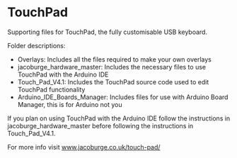 # TouchPad
Supporting files for TouchPad, the fully customisable USB keyboard.

Folder descriptions:
- Overlays: Includes all the files required to make your own overlays
- jacoburge_hardware_master: Includes the necessary files to use TouchPad with the Arduino IDE
- Touch_Pad_V4.1: Includes the TouchPad source code used to edit TouchPad functionality
- Arduino_IDE_Boards_Manager: Includes files for use with Arduino Board Manager, this is for Arduino not you

If you plan on using TouchPad with the Arduino IDE follow the instructions in jacoburge_hardware_master before following the instructions in Touch_Pad_V4.1.


For more info visit www.jacoburge.co.uk/touch-pad/
